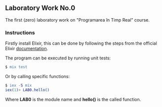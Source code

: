 ## Laboratory Work No.0
The first (zero) laboratory work on "Programarea în Timp Real” course.

### Instructions
Firstly install Elixir, this can be done by following the steps from the 
official Elixir [documentation](https://elixir-lang.org/install.html).

The program can be executed by running unit tests:
```erlang
$ mix test
```
Or by calling specific functions:
```erlang
$ iex -S mix
iex(1)> LAB0.hello()
```
Where **LAB0** is the module name and **hello()** is the called function.
